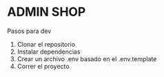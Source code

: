# ADMIN SHOP

Pasos para dev

1. Clonar el repositorio
2. Instalar dependencias
3. Crear un archivo .env basado en el .env.template
4. Correr el proyecto
